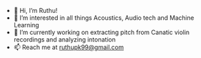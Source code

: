 - 👋 Hi, I’m Ruthu!
- 👀 I’m interested in all things Acoustics, Audio tech and Machine Learning
- 🌱 I’m currently working on extracting pitch from Canatic violin recordings and analyzing intonation
- 📫 Reach me at ruthupk99@gmail.com

<!---
root2pk/root2pk is a ✨ special ✨ repository because its `README.md` (this file) appears on your GitHub profile.
You can click the Preview link to take a look at your changes.
--->
